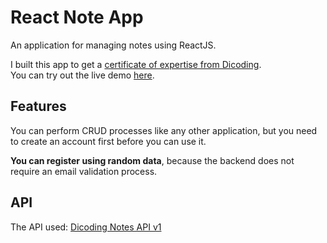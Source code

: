 # React Note App

An application for managing notes using ReactJS.

I built this app to get a [certificate of expertise from Dicoding](https://www.dicoding.com/certificates/4EXGN03VQZRL). \
You can try out the live demo [here](https://note-app-with-api.vercel.app/).

## Features

You can perform CRUD processes like any other application, but you need to create an account first before you can use it.

**You can register using random data**, because the backend does not require an email validation process.

## API

The API used: [Dicoding Notes API v1](https://notes-api.dicoding.dev/v1#/)
